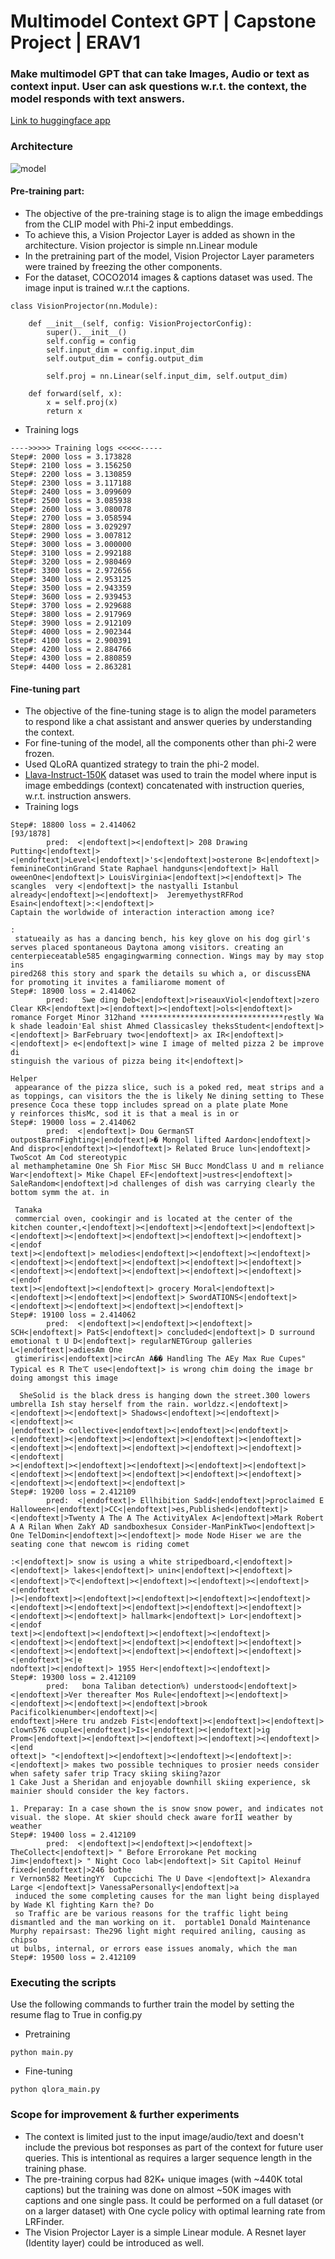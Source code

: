 # Multimodel Context GPT | Capstone Project | ERAV1
### Make multimodel GPT that can take Images, Audio or text as context input. User can ask questions w.r.t. the context, the model responds with text answers.

[Link to huggingface app](https://huggingface.co/spaces/piyushgrover/MultiModelGPT)



### Architecture

![model](https://github.com/piygr/s16erav1/assets/135162847/b1d373bb-672d-430c-afe4-2650a2b59388)




#### Pre-training part:
- The objective of the pre-training stage is to align the image embeddings from the CLIP model with Phi-2 input embeddings.
- To achieve this, a Vision Projector Layer is added as shown in the architecture. Vision projector is simple nn.Linear module
- In the pretraining part of the model, Vision Projector Layer parameters were trained by freezing the other components.
- For the dataset, COCO2014 images & captions dataset was used. The image input is trained w.r.t the captions.
```
class VisionProjector(nn.Module):

    def __init__(self, config: VisionProjectorConfig):
        super().__init__()
        self.config = config
        self.input_dim = config.input_dim
        self.output_dim = config.output_dim

        self.proj = nn.Linear(self.input_dim, self.output_dim)

    def forward(self, x):
        x = self.proj(x)
        return x
``` 
- Training logs
  
```
---->>>>> Training logs <<<<<-----
Step#: 2000 loss = 3.173828
Step#: 2100 loss = 3.156250
Step#: 2200 loss = 3.130859
Step#: 2300 loss = 3.117188
Step#: 2400 loss = 3.099609
Step#: 2500 loss = 3.085938
Step#: 2600 loss = 3.080078
Step#: 2700 loss = 3.058594
Step#: 2800 loss = 3.029297
Step#: 2900 loss = 3.007812
Step#: 3000 loss = 3.000000
Step#: 3100 loss = 2.992188
Step#: 3200 loss = 2.980469
Step#: 3300 loss = 2.972656
Step#: 3400 loss = 2.953125
Step#: 3500 loss = 2.943359
Step#: 3600 loss = 2.939453
Step#: 3700 loss = 2.929688
Step#: 3800 loss = 2.917969
Step#: 3900 loss = 2.912109
Step#: 4000 loss = 2.902344
Step#: 4100 loss = 2.900391
Step#: 4200 loss = 2.884766
Step#: 4300 loss = 2.880859
Step#: 4400 loss = 2.863281

```  

#### Fine-tuning part
- The objective of the fine-tuning stage is to align the model parameters to respond like a chat assistant and answer queries by understanding the context.
- For fine-tuning of the model, all the components other than phi-2 were frozen.
- Used QLoRA quantized strategy to train the phi-2 model.
- [Llava-Instruct-150K](https://huggingface.co/datasets/liuhaotian/LLaVA-Instruct-150K ) dataset was used to train the model where input is image embeddings (context) concatenated with instruction queries, w.r.t. instruction answers.
- Training logs
```
Step#: 18800 loss = 2.414062                                                                                                                                                                       [93/1878]
        pred:  <|endoftext|><|endoftext|> 208 Drawing Putting<|endoftext|><|endoftext|>Level<|endoftext|>'s<|endoftext|>osterone B<|endoftext|> feminineContinGrand State Raphael handguns<|endoftext|> Hall
oweenOne<|endoftext|> LouisVirginia<|endoftext|><|endoftext|> The scangles  very <|endoftext|> the nastyalli Istanbul already<|endoftext|><|endoftext|>  JeremyethystRFRod Esain<|endoftext|>:<|endoftext|> 
Captain the worldwide of interaction interaction among ice?                                                                                                                                                 
                                                                                                                                                                                                            
:                                                                                                                                                                                                           
 statueaily as has a dancing bench, his key glove on his dog girl's serves placed spontaneous Daytona among visitors. creating an centerpieceatable585 engagingwarming connection. Wings may by may stop ins
pired268 this story and spark the details su which a, or discussENA for promoting it invites a familiarome moment of                                                                                        
Step#: 18900 loss = 2.414062                                                                                                                                                                                
        pred:   Swe ding Deb<|endoftext|>riseauxViol<|endoftext|>zero Clear KR<|endoftext|><|endoftext|><|endoftext|>ols<|endoftext|> romance Forget Minor 312hand ********************************restly Wa
k shade leadoin'Eal shist Ahmed Classicasley theksStudent<|endoftext|><|endoftext|> BarFebruary two<|endoftext|> ax IR<|endoftext|><|endoftext|> e<|endoftext|> wine I image of melted pizza 2 be improve di
stinguish the various of pizza being it<|endoftext|>                                                                                                                                                        
                                                                                                                                                                                                            
Helper                                                                                                                                                                                                      
 appearance of the pizza slice, such is a poked red, meat strips and a as toppings, can visitors the the is likely Ne dining setting to These presence Coca these topp includes spread on a plate plate Mone
y reinforces thisMc, sod it is that a meal is in or                                                                                                                                                         
Step#: 19000 loss = 2.414062                                                                                                                                                                                
        pred:  <|endoftext|> Dou GermanST outpostBarnFighting<|endoftext|>� Mongol lifted Aardon<|endoftext|> And dispro<|endoftext|><|endoftext|> Related Bruce lun<|endoftext|> TwoScot Am Cod stereotypic
al methamphetamine One Sh Fior Misc SH Bucc MondClass U and m reliance War<|endoftext|> Mike Chapel EF<|endoftext|>ustres<|endoftext|> SaleRandom<|endoftext|>d challenges of dish was carrying clearly the 
bottom symm the at. in                                                                                                                                                                                      
                                                                                                                                                                                                            
 Tanaka                                                                                                                                                                                                     
 commercial oven, cookingir and is located at the center of the kitchen counter,<|endoftext|><|endoftext|><|endoftext|><|endoftext|><|endoftext|><|endoftext|><|endoftext|><|endoftext|><|endoftext|><|endof
text|><|endoftext|> melodies<|endoftext|><|endoftext|><|endoftext|><|endoftext|><|endoftext|><|endoftext|><|endoftext|><|endoftext|><|endoftext|><|endoftext|><|endoftext|><|endoftext|><|endoftext|><|endof
text|><|endoftext|><|endoftext|> grocery Moral<|endoftext|><|endoftext|><|endoftext|><|endoftext|> SwordATIONS<|endoftext|><|endoftext|><|endoftext|><|endoftext|><|endoftext|>                             
Step#: 19100 loss = 2.414062                                                                                                                                                                                
        pred:  <|endoftext|><|endoftext|><|endoftext|> SCH<|endoftext|> PatS<|endoftext|> concluded<|endoftext|> D surround emotional t U D<|endoftext|> regularNETGroup galleries L<|endoftext|>adiesAm One
 gtimeriris<|endoftext|>circAn A�� Handling The AEy Max Rue Cupes" Typical es R Theて use<|endoftext|> is wrong chim doing the image br doing amongst this image                                            
                                                                                                                                                                                                            
  SheSolid is the black dress is hanging down the street.300 lowers umbrella Ish stay herself from the rain. worldzz.<|endoftext|><|endoftext|><|endoftext|> Shadows<|endoftext|><|endoftext|><|endoftext|><
|endoftext|> collective<|endoftext|><|endoftext|><|endoftext|><|endoftext|><|endoftext|><|endoftext|><|endoftext|><|endoftext|><|endoftext|><|endoftext|><|endoftext|><|endoftext|><|endoftext|><|endoftext|
><|endoftext|><|endoftext|><|endoftext|><|endoftext|><|endoftext|><|endoftext|><|endoftext|><|endoftext|><|endoftext|><|endoftext|><|endoftext|><|endoftext|><|endoftext|>                                  
Step#: 19200 loss = 2.412109                                                                                                                                                                                
        pred:  <|endoftext|> Ellhibition Sadd<|endoftext|>proclaimed E Halloween<|endoftext|>CC<|endoftext|>es,Published<|endoftext|><|endoftext|>Twenty A The A The ActivityAlex A<|endoftext|>Mark Robert 
A A Rilan When ZakY AD sandboxhesux Consider-ManPinkTwo<|endoftext|> One TelDomin<|endoftext|><|endoftext|> mode Node Hiser we are the seating cone that newcom is riding comet                             
                                                                                                                                                                                                            
:<|endoftext|> snow is using a white stripedboard,<|endoftext|><|endoftext|> lakes<|endoftext|> unin<|endoftext|><|endoftext|><|endoftext|>で<|endoftext|><|endoftext|><|endoftext|><|endoftext|><|endoftext
|><|endoftext|><|endoftext|><|endoftext|><|endoftext|><|endoftext|><|endoftext|><|endoftext|><|endoftext|><|endoftext|><|endoftext|><|endoftext|><|endoftext|> hallmark<|endoftext|> Lor<|endoftext|><|endof
text|><|endoftext|><|endoftext|><|endoftext|><|endoftext|><|endoftext|><|endoftext|><|endoftext|><|endoftext|><|endoftext|><|endoftext|><|endoftext|><|endoftext|><|endoftext|><|endoftext|><|endoftext|><|e
ndoftext|><|endoftext|> 1955 Her<|endoftext|><|endoftext|>
Step#: 19300 loss = 2.412109
        pred:   bona Taliban detection%) understood<|endoftext|><|endoftext|>Ver thereafter Mos Rule<|endoftext|><|endoftext|><|endoftext|><|endoftext|><|endoftext|>brook Pacificolkienumber<|endoftext|><|
endoftext|>Here tru andzeb Fist<|endoftext|><|endoftext|><|endoftext|> clown576 couple<|endoftext|>Is<|endoftext|><|endoftext|>ig Prom<|endoftext|><|endoftext|><|endoftext|><|endoftext|><|endoftext|><|end
oftext|> "<|endoftext|><|endoftext|><|endoftext|><|endoftext|>:<|endoftext|> makes two possible techniques to prosier needs consider when safety safer trip Tracy skiing skiing?azor
1 Cake Just a Sheridan and enjoyable downhill skiing experience, sk mainier should consider the key factors.

1. Preparay: In a case shown the is snow snow power, and indicates not visual. the slope. At skier should check aware forÍÍ weather by weather
Step#: 19400 loss = 2.412109
        pred:  <|endoftext|><|endoftext|><|endoftext|> TheCollect<|endoftext|> " Before Errorokane Pet mocking Jim<|endoftext|> " Night Coco lab<|endoftext|> Sit Capitol Heinuf fixed<|endoftext|>246 bothe
r Vernon582 MeetingYY  Cupccichi The U Dave <|endoftext|> Alexandra Large <|endoftext|> VanessaPersonally<|endoftext|>a
 induced the some completing causes for the man light being displayed by Wade Kl fighting Karn the? Do 
 so Traffic are be various reasons for the traffic light being dismantled and the man working on it.  portable1 Donald Maintenance Murphy repairsast: The296 light might required aniling, causing as chipso
ut bulbs, internal, or errors ease issues anomaly, which the man
Step#: 19500 loss = 2.412109

```

### Executing the scripts
Use the following commands to further train the model by setting the resume flag to True in config.py
- Pretraining
```
python main.py
```

- Fine-tuning
```
python qlora_main.py
```

### Scope for improvement & further experiments
- The context is limited just to the input image/audio/text and doesn't include the previous bot responses as part of the context for future user queries. This is intentional as requires a larger sequence length in the training phase.
- The pre-training corpus had 82K+ unique images (with ~440K total captions) but the training was done on almost ~50K images with captions and one single pass. It could be performed on a full dataset (or on a larger dataset) with One cycle policy with optimal learning rate from LRFinder.
- The Vision Projector Layer is a simple Linear module. A Resnet layer (Identity layer) could be introduced as well.

 
